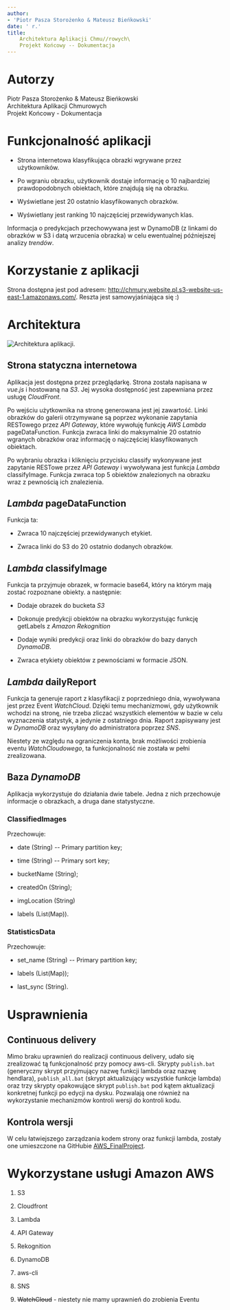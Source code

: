 ```yaml
---
author:
- 'Piotr Pasza Storożenko & Mateusz Bieńkowski'
date: ' r.'
title: 
    Architektura Aplikacji Chmu//rowych\
    Projekt Końcowy -- Dokumentacja
---
```


Autorzy
=======================
Piotr Pasza Storożenko & Mateusz Bieńkowski\
Architektura Aplikacji Chmurowych\
Projekt Końcowy - Dokumentacja

Funkcjonalność aplikacji
========================

-   Strona internetowa klasyfikująca obrazki wgrywane przez
    użytkowników.

-   Po wgraniu obrazku, użytkownik dostaje informację o 10 najbardziej
    prawdopodobnych obiektach, które znajdują się na obrazku.

-   Wyświetlane jest 20 ostatnio klasyfikowanych obrazków.

-   Wyświetlany jest ranking 10 najczęściej przewidywanych klas.

Informacja o predykcjach przechowywana jest w DynamoDB (z linkami do
obrazków w S3 i datą wrzucenia obrazka) w celu ewentualnej późniejszej
analizy *trendów*.

Korzystanie z aplikacji
=======================

Strona dostępna jest pod adresem:
<http://chmury.website.pl.s3-website-us-east-1.amazonaws.com/>. Reszta
jest samowyjaśniająca się :)

Architektura
============

![Architektura
aplikacji.](final_architecture.png)

Strona statyczna internetowa
----------------------------

Aplikacja jest dostępna przez przeglądarkę. Strona została napisana w
*vue.js* i hostowaną na *S3*. Jej wysoka dostępność jest zapewniana
przez usługę *CloudFront*.

Po wejściu użytkownika na stronę generowana jest jej zawartość. Linki
obrazków do galerii otrzymywane są poprzez wykonanie zapytania RESTowego
przez *API Gateway*, które wywołuję funkcję *AWS Lambda*
pageDataFunction. Funkcja zwraca linki do maksymalnie 20 ostatnio
wgranych obrazków oraz informację o najczęściej klasyfikowanych
obiektach.

Po wybraniu obrazka i kliknięciu przycisku classify wykonywane jest
zapytanie RESTowe przez *API Gateway* i wywoływana jest funkcja *Lambda*
classifyImage. Funkcja zwraca top 5 obiektów znalezionych na obrazku
wraz z pewnością ich znalezienia.

*Lambda* pageDataFunction
-------------------------

Funkcja ta:

-   Zwraca 10 najczęściej przewidywanych etykiet.

-   Zwraca linki do S3 do 20 ostatnio dodanych obrazków.

*Lambda* classifyImage
----------------------

Funkcja ta przyjmuje obrazek, w formacie base64, który na którym mają
zostać rozpoznane obiekty. a następnie:

-   Dodaje obrazek do bucketa *S3*

-   Dokonuje predykcji obiektów na obrazku wykorzystując funkcję
    getLabels z *Amazon Rekognition*

-   Dodaje wyniki predykcji oraz linki do obrazków do bazy danych
    *DynamoDB*.

-   Zwraca etykiety obiektów z pewnościami w formacie JSON.

*Lambda* dailyReport
--------------------

Funkcja ta generuje raport z klasyfikacji z poprzedniego dnia,
wywoływana jest przez Event *WatchCloud*. Dzięki temu mechanizmowi, gdy
użytkownik wchodzi na stronę, nie trzeba zliczać wszystkich elementów w
bazie w celu wyznaczenia statystyk, a jedynie z ostatniego dnia. Raport
zapisywany jest w *DynamoDB* oraz wysyłany do administratora poprzez
*SNS*.

Niestety ze względu na ograniczenia konta, brak możliwości zrobienia
eventu *WatchCloudowego*, ta funkcjonalność nie została w pełni
zrealizowana.

Baza *DynamoDB*
---------------

Aplikacja wykorzystuje do działania dwie tabele. Jedna z nich
przechowuje informacje o obrazkach, a druga dane statystyczne.

### ClassifiedImages

Przechowuje:

-   date (String) -- Primary partition key;

-   time (String) -- Primary sort key;

-   bucketName (String);

-   createdOn (String);

-   imgLocation (String)

-   labels (List(Map)).

### StatisticsData

Przechowuje:

-   set\_name (String) -- Primary partition key;

-   labels (List(Map));

-   last\_sync (String).

Usprawnienia
============

Continuous delivery
-------------------

Mimo braku uprawnień do realizacji continuous delivery, udało się
zrealizować tą funkcjonalność przy pomocy aws-cli. Skrypty `publish.bat`
(generyczny skrypt przyjmujący nazwę funkcji lambda oraz nazwę
hendlara), `publish_all.bat` (skrypt aktualizujący wszystkie funkcje
lambda) oraz trzy skrypty opakowujące skrypt `publish.bat` pod kątem
aktualizacji konkretnej funkcji po edycji na dysku. Pozwalają one
również na wykorzystanie mechanizmów kontroli wersji do kontroli kodu.

Kontrola wersji
---------------

W celu łatwiejszego zarządzania kodem strony oraz funkcji lambda,
zostały one umieszczone na GitHubie
[AWS\_FinalProject](https://github.com/bi3niol/AWS_FinalProject).

Wykorzystane usługi Amazon AWS
==============================

1.  S3

2.  Cloudfront

3.  Lambda

4.  API Gateway

5.  Rekognition

6.  DynamoDB

7.  aws-cli

8.  SNS

9.  ~~WatchCloud~~ - niestety nie mamy uprawnień do zrobienia Eventu
